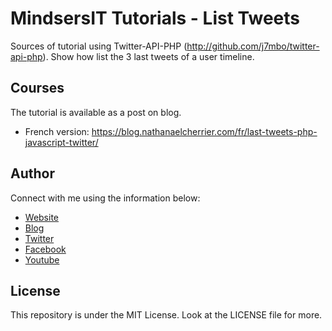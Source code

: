# MindsersIT Tutorials - List Tweets

Sources of tutorial using Twitter-API-PHP (http://github.com/j7mbo/twitter-api-php). 
Show how list the 3 last tweets of a user timeline.

## Courses

The tutorial is available as a post on blog.

- French version: <https://blog.nathanaelcherrier.com/fr/last-tweets-php-javascript-twitter/>

## Author
Connect with me using the information below:

- [Website](http://nathanaelcherrier.com)
- [Blog](http://blog.nathanaelcherrier.com)
- [Twitter](https://twitter.com/MindsersIT)
- [Facebook](https://www.facebook.com/MindsersIT/)
- [Youtube](https://www.youtube.com/channel/UC9FajTyEA4M8K6cF4174Zlw)

## License

This repository is under the MIT License. Look at the LICENSE file for more.
